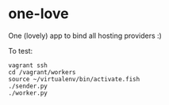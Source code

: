 one-love
========

One (lovely) app to bind all hosting providers :)

To test:

    vagrant ssh
    cd /vagrant/workers
    source ~/virtualenv/bin/activate.fish
    ./sender.py
    ./worker.py
